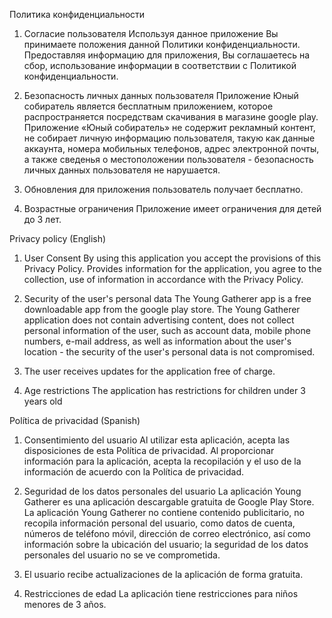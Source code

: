 Политика конфиденциальности 

 1. Согласие пользователя
Используя данное приложение Вы принимаете положения данной Политики конфиденциальности. Предоставляя информацию для приложения, Вы соглашаетесь на сбор, использование информации в соответствии с Политикой конфиденциальности.

 2. Безопасность личных данных пользователя
Приложение Юный собиратель является бесплатным приложением, которое распространяется посредствам скачивания в магазине google play.
 Приложение «Юный собиратель» не содержит рекламный контент, не собирает личную информацию пользователя, такую как данные аккаунта, номера мобильных телефонов, адрес электронной почты, а также сведенья о местоположении пользователя - безопасность личных данных пользователя не нарушается.
 
 3. Обновления для приложения пользователь получает бесплатно.  
 
 4. Возрастные ограничения
 Приложение имеет ограничения для детей до 3 лет.
 
 Privacy policy (English)
 
1. User Consent
By using this application you accept the provisions of this Privacy Policy. Provides information for the application, you agree to the collection, use of information in accordance with the Privacy Policy.

2. Security of the user's personal data
The Young Gatherer app is a free downloadable app from the google play store.
 The Young Gatherer application does not contain advertising content, does not collect personal information of the user, such as account data, mobile phone numbers, e-mail address, as well as information about the user's location - the security of the user's personal data is not compromised.
 
 3. The user receives updates for the application free of charge.
 
 
 4. Age restrictions
 The application has restrictions for children under 3 years old

Política de privacidad (Spanish)

1. Consentimiento del usuario
Al utilizar esta aplicación, acepta las disposiciones de esta Política de privacidad. Al proporcionar información para la aplicación, acepta la recopilación y el uso de la información de acuerdo con la Política de privacidad.

2. Seguridad de los datos personales del usuario
La aplicación Young Gatherer es una aplicación descargable gratuita de Google Play Store.
 La aplicación Young Gatherer no contiene contenido publicitario, no recopila información personal del usuario, como datos de cuenta, números de teléfono móvil, dirección de correo electrónico, así como información sobre la ubicación del usuario; la seguridad de los datos personales del usuario no se ve comprometida.
 
 
 3. El usuario recibe actualizaciones de la aplicación de forma gratuita.
 
  4. Restricciones de edad
 La aplicación tiene restricciones para niños menores de 3 años.



